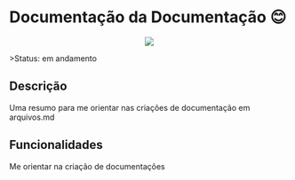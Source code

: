 # Documentação da Documentação :blush:

<p align="center"> <img src=https://www.google.com/url?sa=i&url=https%3A%2F%2Fblog.saipos.com%2Fdocumentacao-para-restaurante%2F&psig=AOvVaw3Hhko6cU1cR512sVwW6d3B&ust=1617907998800000&source=images&cd=vfe&ved=0CAIQjRxqFwoTCJiD0K7n7O8CFQAAAAAdAAAAABAY"> </p>
>Status: em andamento

## Descrição

Uma resumo para me orientar nas criações de documentação em arquivos.md

## Funcionalidades

Me orientar na criação de documentações

